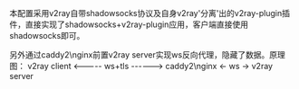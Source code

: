 本配置采用v2ray自带shadowsocks协议及自身v2ray'分离'出的v2ray-plugin插件，直接实现了shadowsocks+v2ray-plugin应用，客户端直接使用shadowsocks即可。

另外通过caddy2\nginx前置v2ray server实现ws反向代理，隐藏了数据。原理图： v2ray client <----- ws+tls ------> caddy2\nginx <- ws -> v2ray server
